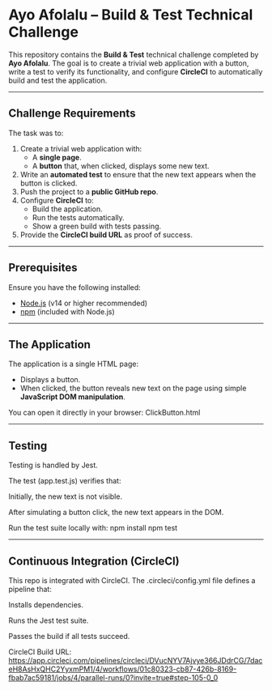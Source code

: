 # Ayo Afolalu – Build & Test Technical Challenge

This repository contains the **Build & Test** technical challenge completed by **Ayo Afolalu**. 
The goal is to create a trivial web application with a button, write a test to verify its functionality, and configure **CircleCI** to automatically build and test the application.

---

## Challenge Requirements

The task was to:

1. Create a trivial web application with:
   - A **single page**.
   - A **button** that, when clicked, displays some new text.
2. Write an **automated test** to ensure that the new text appears when the button is clicked.
3. Push the project to a **public GitHub repo**.
4. Configure **CircleCI** to:
   - Build the application.
   - Run the tests automatically.
   - Show a green build with tests passing.
5. Provide the **CircleCI build URL** as proof of success.

---

##  Prerequisites

Ensure you have the following installed:

- [Node.js](https://nodejs.org/) (v14 or higher recommended)
- [npm](https://www.npmjs.com/) (included with Node.js)

---

## The Application

The application is a single HTML page:

- Displays a button.
- When clicked, the button reveals new text on the page using simple **JavaScript DOM manipulation**.

You can open it directly in your browser:
ClickButton.html

---
## Testing
Testing is handled by Jest.

The test (app.test.js) verifies that:

Initially, the new text is not visible.

After simulating a button click, the new text appears in the DOM.

Run the test suite locally with:
npm install
npm test

---

## Continuous Integration (CircleCI)

This repo is integrated with CircleCI.
The .circleci/config.yml file defines a pipeline that:

Installs dependencies.

Runs the Jest test suite.

Passes the build if all tests succeed.

CircleCI Build URL: https://app.circleci.com/pipelines/circleci/DVucNYV7Ajvye366JDdrCG/7daceH8AsHxQHC2YyxmPM1/4/workflows/01c80323-cb87-426b-8169-fbab7ac59181/jobs/4/parallel-runs/0?invite=true#step-105-0_0 
